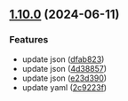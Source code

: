## [1.10.0](https://github.com/Juyeong-Byeon/ci-deploy/compare/v1.9.0...v1.10.0) (2024-06-11)

### Features

*  update json ([dfab823](https://github.com/Juyeong-Byeon/ci-deploy/commit/dfab823da10c58c99b5648fd8cafec125fb8eff6))
*  update json ([4d38857](https://github.com/Juyeong-Byeon/ci-deploy/commit/4d38857a749180074f7f51132dcfe7ff2d6764de))
*  update json ([e23d390](https://github.com/Juyeong-Byeon/ci-deploy/commit/e23d390bb83684abbedfbaa9992c4004c6651f64))
*  update yaml ([2c9223f](https://github.com/Juyeong-Byeon/ci-deploy/commit/2c9223f8ed758cd6798bf4aab50661e57cf82d3f))
